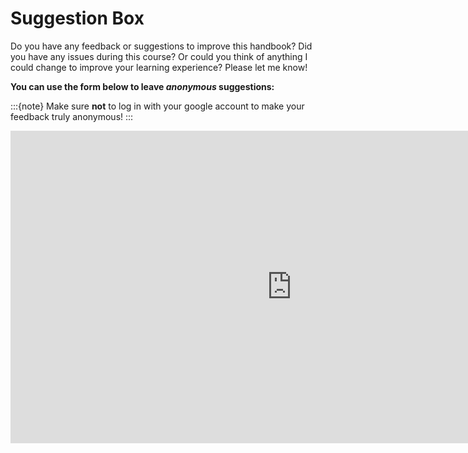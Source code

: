 # Suggestion Box  

Do you have any feedback or suggestions to improve this handbook? Did you have any issues during this course? Or could you think of anything I could change to improve your learning experience? Please let me know!  

**You can use the form below to leave *anonymous* suggestions:**

:::{note}
Make sure **not** to log in with your google account to make your feedback truly anonymous!
:::

<iframe src="https://docs.google.com/document/d/1WsslFNFlORrhnShEuUKGCn1tIAkI2pNUHq9jlD-faZA/edit?usp=sharing" frameborder="0.1" width="900" height="500"></iframe>
